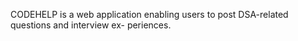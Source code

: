 CODEHELP is a web application enabling users to post DSA-related questions and interview ex- periences.

